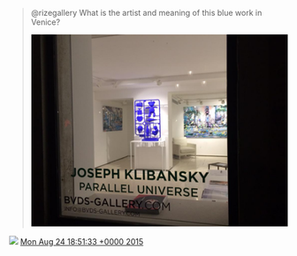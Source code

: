 > @rizegallery What is the artist and meaning of this blue work in Venice? 
> 
> ![](../../media/635887185456156672-CNMgBA2WUAE102f.jpg)

<img src="../../media/tweet.ico" width="12" /> [Mon Aug 24 18:51:33 +0000 2015](https://twitter.com/DromerDenker/status/635887185456156672)